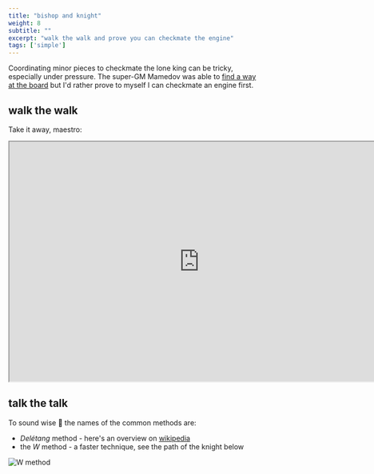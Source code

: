 ```yaml
---
title: "bishop and knight"
weight: 8
subtitle: ""
excerpt: "walk the walk and prove you can checkmate the engine"
tags: ['simple']
---
```

Coordinating minor pieces to checkmate the lone king can be tricky, especially under pressure. The super-GM Mamedov was able to [find a way at the board](https://www.youtube.com/watch?v=iY1jG04NOyc) but I'd rather prove to myself I can checkmate an engine first.

## walk the walk
Take it away, maestro:
<iframe src="https://fritz.chessbase.com?fen=8/8/2nbk3/8/4K3/8/8/8 b - - 0 1" style="width:760px;height:480px"></iframe>

## talk the talk
To sound wise 🦉 the names of the common methods are:
+ *Delétang* method - here's an overview on [wikipedia](https://en.wikipedia.org/wiki/Bishop_and_knight_checkmate) 
+ the *W* method - a faster technique, see the path of the knight below 


![W method](/img/wmethod.png#thumbnail)
